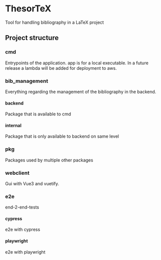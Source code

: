 # ThesorTeX
Tool for handling bibliography in a LaTeX project

## Project structure

### cmd
Entrypoints of the application. app is for a local executable. In a future release a lambda will be added for deployment to aws.

### bib_management
Everything regarding the management of the bibliography in the backend.

#### backend
Package that is available to cmd

#### internal
Package that is only available to backend on same level

### pkg
Packages used by multiple other packages

### webclient
Gui with Vue3 and vuetify.

### e2e
end-2-end-tests

#### cypress
e2e with cypress

#### playwright
e2e with playwright
